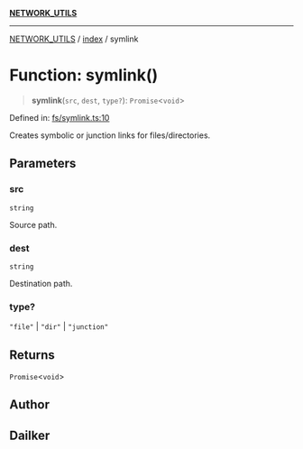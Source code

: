 [**NETWORK_UTILS**](../../README.md)

***

[NETWORK_UTILS](../../README.md) / [index](../README.md) / symlink

# Function: symlink()

> **symlink**(`src`, `dest`, `type?`): `Promise`\<`void`\>

Defined in: [fs/symlink.ts:10](https://github.com/dailker/everyutil-js/blob/7799f3f003cb23f425be3f1c83c38483e2648188/src/fs/symlink.ts#L10)

Creates symbolic or junction links for files/directories.

## Parameters

### src

`string`

Source path.

### dest

`string`

Destination path.

### type?

`"file"` | `"dir"` | `"junction"`

## Returns

`Promise`\<`void`\>

## Author

## Dailker
